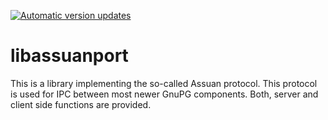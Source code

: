 [![Automatic version updates](https://github.com/ZOSOpenTools/libassuanport/actions/workflows/bump.yml/badge.svg)](https://github.com/ZOSOpenTools/libassuanport/actions/workflows/bump.yml)

# libassuanport
This is a library implementing the so-called Assuan protocol. This protocol is used for IPC between most newer GnuPG components. Both, server and client side functions are provided.
